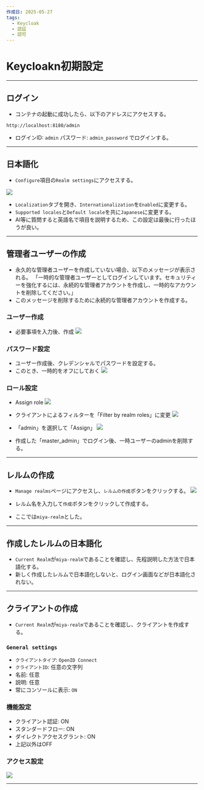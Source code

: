 ```yaml
---
作成日: 2025-05-27
tags:
  - Keycloak
  - 認証
  - 認可
---
```

# Keycloakn初期設定
---
## ログイン
- コンテナの起動に成功したら、以下のアドレスにアクセスする。
```
http://localhost:8180/admin
```

- ログインID: `admin` パスワード: `admin_password` でログインする。
---
## 日本語化
- `Configure`項目の`Realm settings`にアクセスする。

![](Pasted%20image%2020250522143805.png)

- `Localization`タブを開き、`Internationalization`を`Enabled`に変更する。
- `Supported locales`と`Default locale`を共に`Japanese`に変更する。
- AI等に質問すると英語名で項目を説明するため、この設定は最後に行ったほうが良い。
---
## 管理者ユーザーの作成
- 永久的な管理者ユーザーを作成していない場合、以下のメッセージが表示される。
  「一時的な管理者ユーザーとしてログインしています。セキュリティーを強化するには、永続的な管理者アカウントを作成し、一時的なアカウントを削除してください。」
- このメッセージを削除するために永続的な管理者アカウントを作成する。

### ユーザー作成
- 必要事項を入力後、作成
![](Pasted%20image%2020250527135247.png)

### パスワード設定
- ユーザー作成後、クレデンシャルでパスワードを設定する。
- このとき、一時的をオフにしておく
![](Pasted%20image%2020250527135417.png)

### ロール設定
- Assign role
![](Pasted%20image%2020250527135506.png)

- クライアントによるフィルターを「Filter by realm roles」に変更
![](Pasted%20image%2020250527135637.png)

- 「admin」を選択して「Assign」
![](Pasted%20image%2020250527135732.png)

- 作成した「master_admin」でログイン後、一時ユーザーのadminを削除する。


---

## レルムの作成
- `Manage realms`ページにアクセスし、`レルムの作成`ボタンをクリックする。
![](Pasted%20image%2020250522150720.png)

- レルム名を入力して`作成`ボタンをクリックして作成する。
- ここでは`miya-realm`とした。
---
## 作成したレルムの日本語化
- `Current Realm`が`miya-realm`であることを確認し、先程説明した方法で日本語化する。
- 新しく作成したレルムで日本語化しないと、ログイン画面などが日本語化されない。
---
## クライアントの作成
- `Current Realm`が`miya-realm`であることを確認し、クライアントを作成する。

### `General settings`
- `クライアントタイプ`: `OpenID Connect`
- `クライアントID`: 任意の文字列
- 名前: 任意
- 説明: 任意
- 常にコンソールに表示: `ON`

### 機能設定
- クライアント認証: ON
- スタンダードフロー: ON
- ダイレクトアクセスグラント: ON
- 上記以外はOFF

### アクセス設定

![](Pasted%20image%2020250522161533.png)

---


